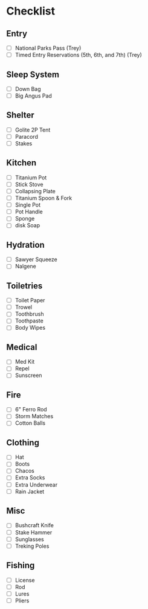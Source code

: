 # Checklist
## Entry
- [ ] National Parks Pass (Trey)
- [ ] Timed Entry Reservations (5th, 6th, and 7th) (Trey)
## Sleep System
- [ ] Down Bag
- [ ] Big Angus Pad
## Shelter
- [ ] Golite 2P Tent
- [ ] Paracord
- [ ] Stakes
## Kitchen
- [ ] Titanium Pot
- [ ] Stick Stove
- [ ] Collapsing Plate
- [ ] Titanium Spoon & Fork
- [ ] Single Pot
- [ ] Pot Handle
- [ ] Sponge
- [ ] disk Soap
## Hydration
- [ ] Sawyer Squeeze
- [ ] Nalgene
## Toiletries
- [ ] Toilet Paper
- [ ] Trowel
- [ ] Toothbrush
- [ ] Toothpaste
- [ ] Body Wipes
## Medical
- [ ] Med Kit
- [ ] Repel
- [ ] Sunscreen
## Fire
- [ ] 6" Ferro Rod
- [ ] Storm Matches
- [ ] Cotton Balls
## Clothing
- [ ] Hat
- [ ] Boots
- [ ] Chacos
- [ ] Extra Socks
- [ ] Extra Underwear
- [ ] Rain Jacket
## Misc
- [ ] Bushcraft Knife
- [ ] Stake Hammer
- [ ] Sunglasses
- [ ] Treking Poles
## Fishing
- [ ] License
- [ ] Rod
- [ ] Lures
- [ ] Pliers
